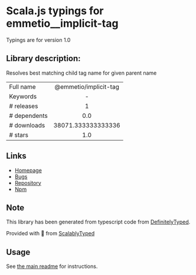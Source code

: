 
# Scala.js typings for emmetio__implicit-tag

Typings are for version 1.0

## Library description:
Resolves best matching child tag name for given parent name

|                    |                 |
| ------------------ | :-------------: |
| Full name          | @emmetio/implicit-tag |
| Keywords           | - |
| # releases         | 1 |
| # dependents       | 0.0 |
| # downloads        | 38071.333333333336 |
| # stars            | 1.0 |

## Links
- [Homepage](https://github.com/emmetio/implicit-tag#readme)
- [Bugs](https://github.com/emmetio/implicit-tag/issues)
- [Repository](https://github.com/emmetio/implicit-tag)
- [Npm](https://www.npmjs.com/package/%40emmetio%2Fimplicit-tag)
    


## Note
This library has been generated from typescript code from [DefinitelyTyped](https://definitelytyped.org).

Provided with :purple_heart: from [ScalablyTyped](https://github.com/oyvindberg/ScalablyTyped)

## Usage
See [the main readme](../../readme.md) for instructions.


